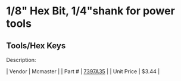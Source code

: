 # 1/8" Hex Bit, 1/4"shank for power tools
## Tools/Hex Keys
Description: 	 

| Vendor | Mcmaster | 
| Part # | [7397A35](http://www.mcmaster.com/) | 
| Unit Price | $3.44 | 
